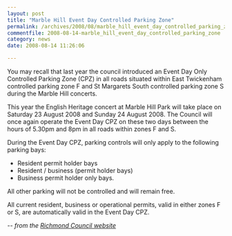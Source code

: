 ```yaml
---
layout: post
title: "Marble Hill Event Day Controlled Parking Zone"
permalink: /archives/2008/08/marble_hill_event_day_controlled_parking_zone.html
commentfile: 2008-08-14-marble_hill_event_day_controlled_parking_zone
category: news
date: 2008-08-14 11:26:06

---
```


You may recall that last year the council introduced an Event Day Only Controlled Parking Zone (CPZ) in all roads situated within East Twickenham controlled parking zone F and St Margarets South controlled parking zone S during the Marble Hill concerts.

This year the English Heritage concert at Marble Hill Park will take place on Saturday 23 August 2008 and Sunday 24 August 2008. The Council will once again operate the Event Day CPZ on these two days between the hours of 5.30pm and 8pm in all roads within zones F and S.

During the Event Day CPZ, parking controls will only apply to the following parking bays:

-   Resident permit holder bays
-   Resident / business (permit holder bays)
-   Business permit holder only bays.

All other parking will not be controlled and will remain free.

All current resident, business or operational permits, valid in either zones F or S, are automatically valid in the Event Day CPZ.

<cite>-- from the [Richmond Council website](http://www.richmond.gov.uk/home/transport_and_streets/motor_vehicles_roads_and_parking/parking/controlled_parking_zones/marble_hill_event_day_controlled_parking_zone.htm</cite>)
